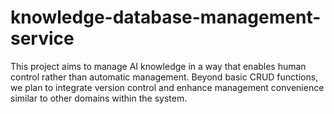 # knowledge-database-management-service
This project aims to manage AI knowledge in a way that enables human control rather than automatic management. Beyond basic CRUD functions, we plan to integrate version control and enhance management convenience similar to other domains within the system.
